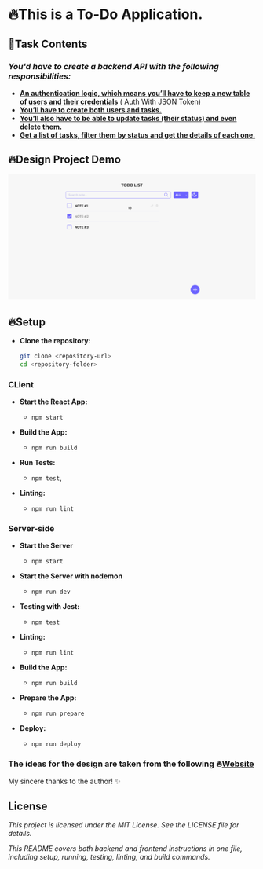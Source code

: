 
# 🔥This is a To-Do Application.

## 📝Task Contents 

### *You'd have to create a backend API with the following responsibilities:*
- [**An authentication logic, which means you’ll have to keep a new table of users and their credentials**]() ( Auth With JSON Token)
- [**You’ll have to create both users and tasks.**]()
- [**You’ll also have to be able to update tasks (their status) and even delete them.**]()
- [**Get a list of tasks, filter them by status and get the details of each one.**]()


## 🔥Design Project Demo

![SCREENSHOT](../DESIGN/assets/light%20theme/preview-to-do.png)

## 🔥Setup

- **Clone the repository:**

   ```bash
   git clone <repository-url>
   cd <repository-folder>

### CLient
- **Start the React App:**
  - `npm start`

- **Build the App:**
  - `npm run build`
  
- **Run Tests:**
  - `npm test`,

- **Linting:**
  - `npm run lint`
  
### Server-side
- **Start the Server**
  - `npm start`

- **Start the Server with nodemon**
  - `npm run dev`

- **Testing with Jest:**
  - `npm test`

- **Linting:**
  - `npm run lint
`

- **Build the App:**
  - `npm run build`
  
- **Prepare the App:**
  - `npm run prepare`
  
- **Deploy:**
  - `npm run deploy
`
  


### The ideas for the design are taken from the following  🔥[Website](https://roadmap.sh/backend/project-ideas) 
My sincere thanks to the author! ✨


## License
*This project is licensed under the MIT License. See the LICENSE file for details.*

*This README covers both backend and frontend instructions in one file, including setup, running, testing, linting, and build commands.*


